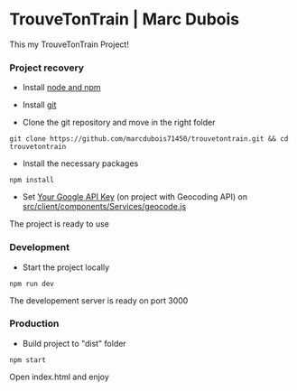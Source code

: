 # TrouveTonTrain | Marc Dubois

This my TrouveTonTrain Project!

### Project recovery
- Install [node and npm](https://nodejs.org/en/download/) 

- Install [git](https://git-scm.com/downloads)

- Clone the git repository and move in the right folder
```
git clone https://github.com/marcdubois71450/trouvetontrain.git && cd trouvetontrain
```
- Install the necessary packages
```
npm install
```
- Set [Your Google API Key](https://console.cloud.google.com/apis/credentials) (on project with Geocoding API) on [src/client/components/Services/geocode.js](https://github.com/marcdubois71450/trouvetontrain/blob/master/src/client/components/Services/geocode.js#L4)

The project is ready to use


### Development
- Start the project locally
```
npm run dev
```
The developement server is ready on port 3000


### Production
- Build project to "dist" folder
```
npm start
```
Open index.html and enjoy
